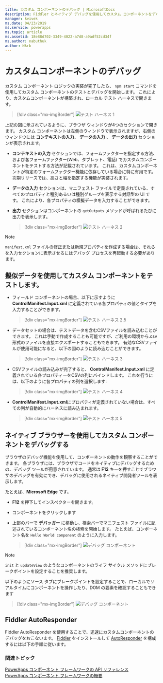 ```yaml
---
title: カスタム コンポーネントのデバッグ | MicrosoftDocs
description: Fiddler とネイティブ デバッグを使用してカスタム コンポーネントをデバッグする方法
manager: kvivek
ms.date: 04/23/2019
ms.service: powerapps
ms.topic: article
ms.assetid: 18e88d702-3349-4022-a7d8-a9adf52cd34f
ms.author: nabuthuk
author: Nkrb
---
```

# <a name="debug-custom-components"></a>カスタムコンポーネントのデバッグ

カスタム コンポーネント ロジックの実装が完了したら、 `npm start` コマンドを使用してカスタム コンポーネントのテストとデバッグを開始します。 これにより、カスタムコンポーネントが構築され、ローカル テスト ハーネスで開きます。

> [!div class="mx-imgBorder"]
> ![テスト ハーネス 1](media/test-harness-1.png "テスト ハーネス 1")

上記の図に示されているように、ブラウザ ウィンドウが4つのセクションで開きます。 カスタム コンポーネントは左側のウィンドウで表示されますが、右側のウィンドウには **コンテキストの入力**、 **データの入力** 、 **データの出力** セクションが表示されます。

- **コンテキストの入力** セクションでは、フォームファクターを指定する方法、および各フォームファクター(Web、タブレット、電話) でカスタムコンポーネントをテストする方法が記載されています。 これは、カスタムコンポーネントが特定のフォームファクター機能に依存している場合に特に有用です。 次期リリースでは、高さと幅を指定する機能が実装されます。
- **データの入力** セクションは、マニフェスト ファイルで定義されている、すべてのプロパティと種別あるいは種別グループを表示する対話型の UI です。 これにより、各プロパティの模擬データを入力することができます。 
- **出力** セクションはコンポーネントの `getOutputs` メソッドが呼ばれるたびに出力を表示します。  

     > [!div class="mx-imgBorder"]
     > ![テスト ハーネス 2](media/test-harness-2.png "テスト ハーネス 2")

> [!NOTE]
> `manifest.xml` ファイルの修正または新規プロパティを作成する場合は、それらを入力セクションに表示させるにはデバッグ プロセスを再起動する必要があります。

## <a name="test-custom-components-with-mock-data"></a>擬似データを使用してカスタム コンポーネントをテストします。

- フィールド コンポーネントの場合、以下に示すように **ControlManifest.Input.xml** に定義されている各プロパティの値とタイプを入力することができます。

   > [!div class="mx-imgBorder"]
   > ![テスト ハーネス 2.5](media/test-harness-2.5.png "テスト ハーネス 2.5")

- データセットの場合は、テストデータを含むCSVファイルを読み込むことができます。 これは手動で作成することも可能ですが、ご利用の環境から.csv形式のファイルを直接エクスポートすることもできます。 有効なCSVファイルが使用可能になると、以下の図のように読み込むことができます。

   > [!div class="mx-imgBorder"]
   > ![テスト ハーネス 3](media/test-harness-3.png "テスト ハーネス 3")

- CSVファイルの読み込みが完了すると、 **ControlManifest.Input.xml** に定義されている各プロパティーをCSVの列にバインドします。 これを行うには、以下のように各プロパティの列を選択します:

    > [!div class="mx-imgBorder"]
    > ![テスト ハーネス 4](media/test-harness-4.png "テスト ハーネス 4")

- **ControlManifest.Input.xml**にプロパティが定義されていない場合は、すべての列が自動的にハーネスに読み込まれます。

   > [!div class="mx-imgBorder"]
   > ![テスト ハーネス 5](media/test-harness-5.png "テスト ハーネス 5")

## <a name="debug-custom-components-using-native-browsers"></a>ネイティブ ブラウザーを使用してカスタム コンポーネントをデバッグする

ブラウザのデバッグ機能を使用して、コンポーネントの動作を観察することができます。 各ブラウザには、ブラウザでコードをネイティブにデバッグするための、デバッグ ツールが用意されています。 通常は **F12** キーを押すことでブラウザのデバッグを有効にでき、デバッグに使用されるネイティブ開発者ツールを表示します。

たとえば、**Microsoft Edge** です。

- **F12** を押下してインスペクターを開きます。
- コンポーネントをクリックします
- 上部のバーで **デバッガー** に移動し、検索バーでマニフェスト ファイルに記述されているコンポーネント名の検索を開始します。 たとえば、コンポーネント名を `Hello World component` のように入力します。

     > [!div class="mx-imgBorder"]
     > ![デバッグ コンポーネント](media/debug-control.png "デバッグ コンポーネント")

> [!NOTE]
> `init` と `updateView` のようなコンポーネントのライフ サイクル メソッドにブレークポイントを設定することを推奨します。

以下のようにソース タブにブレークポイントを設定することで、ローカルでリアルタイムにコンポーネントを操作したり、DOM の要素を確認することもできます

> [!div class="mx-imgBorder"]
> ![デバッグ コンポーネント](media/debug-control-1.png "デバッグ コンポーネント 1")

## <a name="fiddler-autoresponder"></a>Fiddler AutoResponder

Fiddler AutoResponder を使用することで、迅速にカスタムコンポーネントのデバッグをおこないます。 [Fiddler](https://www.telerik.com/download/fiddler) をインストールして [AutoResponder](https://docs.microsoft.com/dynamics365/customer-engagement/developer/streamline-javascript-development-fiddler-autoresponder) を構成するには以下の手順に従います。

### <a name="related-topics"></a>関連トピック

[PowerApps コンポーネント フレームワークの API リファレンス](reference/index.md)<br/>
[PowerApps コンポーネント フレームワークの概要](overview.md)
